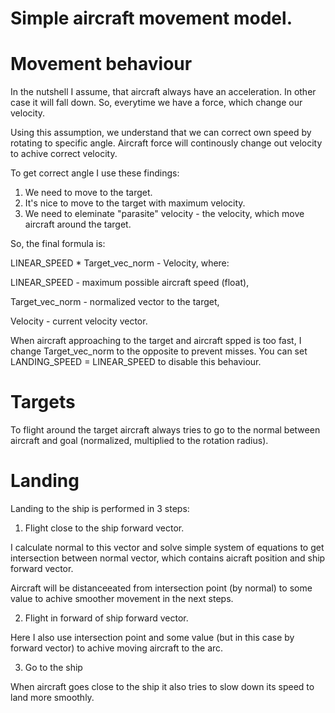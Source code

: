 # Simple aircraft movement model.

# Movement behaviour
In the nutshell I assume, that aircraft always have an acceleration. In other case it will fall down.
So, everytime we have a force, which change our velocity.

Using this assumption, we understand that we can correct own speed by rotating to specific angle.
Aircraft force will continously change out velocity to achive correct velocity.

To get correct angle I use these findings:
1) We need to move to the target.
2) It's nice to move to the target with maximum velocity.
3) We need to eleminate "parasite" velocity - the velocity, which move aircraft around the target.

So, the final formula is:

LINEAR_SPEED * Target_vec_norm - Velocity, where:

LINEAR_SPEED - maximum possible aircraft speed (float),

Target_vec_norm - normalized vector to the target,

Velocity - current velocity vector.

When aircraft approaching to the target and aircraft spped is too fast, I change Target_vec_norm to the opposite to prevent misses.
You can set LANDING_SPEED = LINEAR_SPEED to disable this behaviour.

# Targets
To flight around the target aircraft always tries to go to the normal between aircraft and goal (normalized, multiplied to the rotation radius).

# Landing
Landing to the ship is performed in 3 steps:
1) Flight close to the ship forward vector.

I calculate normal to this vector and solve simple system of equations to get intersection between normal vector, which contains aicraft position and ship forward vector.

Aircraft will be distanceeated from intersection point (by normal) to some value to achive smoother movement in the next steps.

2) Flight in forward of ship forward vector.

Here I also use intersection point and some value (but in this case by forward vector) to achive moving aircraft to the arc.

3) Go to the ship

When aircraft goes close to the ship it also tries to slow down its speed to land more smoothly.
